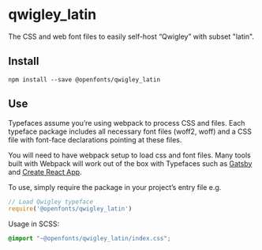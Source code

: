 
# qwigley_latin

The CSS and web font files to easily self-host “Qwigley” with subset "latin".

## Install

`npm install --save @openfonts/qwigley_latin`

## Use

Typefaces assume you’re using webpack to process CSS and files. Each typeface
package includes all necessary font files (woff2, woff) and a CSS file with
font-face declarations pointing at these files.

You will need to have webpack setup to load css and font files. Many tools built
with Webpack will work out of the box with Typefaces such as [Gatsby](https://github.com/gatsbyjs/gatsby)
and [Create React App](https://github.com/facebookincubator/create-react-app).

To use, simply require the package in your project’s entry file e.g.

```javascript
// Load Qwigley typeface
require('@openfonts/qwigley_latin')
```

Usage in SCSS:
```scss
@import "~@openfonts/qwigley_latin/index.css";
```
